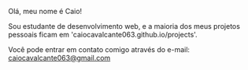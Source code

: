 Olá, meu nome é Caio!

Sou estudante de desenvolvimento web, e a maioria dos meus projetos pessoais ficam em 'caiocavalcante063.github.io/projects'.

Você pode entrar em contato comigo através do e-mail: caiocavalcante063@gmail.com


